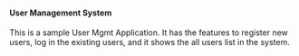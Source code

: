#### User Management System
This is a sample User Mgmt Application. It has the features to register new users, log in the existing users, and it shows the all users list in the system.
